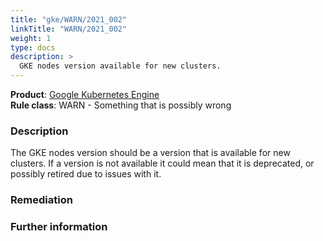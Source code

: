 ```yaml
---
title: "gke/WARN/2021_002"
linkTitle: "WARN/2021_002"
weight: 1
type: docs
description: >
  GKE nodes version available for new clusters.
---
```


**Product**: [Google Kubernetes Engine](https://cloud.google.com/kubernetes-engine)\
**Rule class**: WARN - Something that is possibly wrong

### Description


The GKE nodes version should be a version that is available
for new clusters. If a version is not available it could mean
that it is deprecated, or possibly retired due to issues with
it.

### Remediation

### Further information
